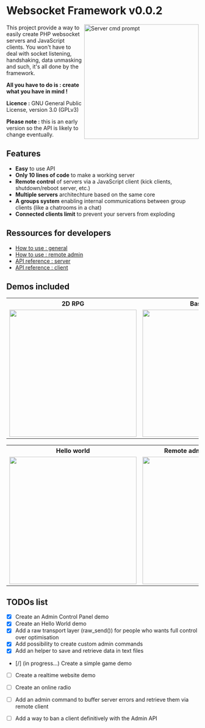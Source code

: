 Websocket Framework v0.0.2
======================================

<img src="https://raw.github.com/wmcmurray/websocket-framework/master/screenshots/server.gif" width="300" align="right" title="Server cmd prompt">
This project provide a way to easily create PHP websocket servers and JavaScript clients.
You won't have to deal with socket listening, handshaking, data unmasking and such, it's all done by the framework.

**All you have to do is : create what you have in mind !**

**Licence :** GNU General Public License, version 3.0 (GPLv3)

**Please note :** this is an early version so the API is likely to change eventually.


Features
-------------------------
* **Easy** to use API
* **Only 10 lines of code** to make a working server
* **Remote control** of servers via a JavaScript client (kick clients, shutdown/reboot server, etc.)
* **Multiple servers** architechture based on the same core
* **A groups system** enabling internal communications between group clients (like a chatrooms in a chat)
* **Connected clients limit** to prevent your servers from exploding


Ressources for developers
-------------------------
* [How to use : general](https://github.com/wmcmurray/websocket-framework/wiki/How-to-use)
* [How to use : remote admin](https://github.com/wmcmurray/websocket-framework/wiki/Remote-admin)
* [API reference : server](https://github.com/wmcmurray/websocket-framework/wiki/API-reference-:-server)
* [API reference : client](https://github.com/wmcmurray/websocket-framework/wiki/API-reference-:-client)


Demos included
-------------------------
<table>
	<tr>
		<th>2D RPG</th>
		<th>Basic Chat</th>
	</tr>
	<tr>
		<td>
			<img src="https://raw.github.com/wmcmurray/websocket-framework/master/screenshots/demo-game.jpg" width="333">
		</td>
		<td>
			<img src="https://raw.github.com/wmcmurray/websocket-framework/master/screenshots/demo-chat.gif" width="333">
		</td>
	</tr>
</table>

<table>
	<tr>
		<th>Hello world</th>
		<th>Remote admin control panel</th>
	</tr>
	<tr>
		<td>
			<img src="https://raw.github.com/wmcmurray/websocket-framework/master/screenshots/demo-helloworld.gif" width="333">
		</td>
		<td>
			<img src="https://raw.github.com/wmcmurray/websocket-framework/master/screenshots/demo-admin.gif" width="333">
		</td>
	</tr>
</table>

TODOs list
-------------------------
- [x] Create an Admin Control Panel demo
- [x] Create an Hello World demo
- [x] Add a raw transport layer (raw_send()) for people who wants full control over optimisation
- [x] Add possibility to create custom admin commands
- [x] Add an helper to save and retrieve data in text files
- [/] (in progress...) Create a simple game demo
- [ ] Create a realtime website demo
- [ ] Create an online radio
- [ ] Add an admin command to buffer server errors and retrieve them via remote client
- [ ] Add a way to ban a client definitively with the Admin API

